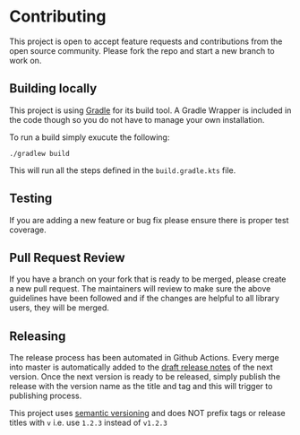 # Contributing
This project is open to accept feature requests and contributions from the open source community. 
Please fork the repo and start a new branch to work on.


## Building locally
This project is using [Gradle](https://gradle.org/) for its build tool.
 A Gradle Wrapper is included in the code though so you do not have to manage your own installation.

To run a build simply exucute the following:

```shell script
./gradlew build
```

This will run all the steps defined in the `build.gradle.kts` file.


## Testing
If you are adding a new feature or bug fix please ensure there is proper test coverage.

## Pull Request Review
If you have a branch on your fork that is ready to be merged, please create a new pull request. The maintainers will review to make sure the above guidelines have been followed and if the changes are helpful to all library users, they will be merged.

## Releasing
The release process has been automated in Github Actions. Every merge into master is automatically added to the 
[draft release notes](https://github.com/navikt/mock-oauth2-server/releases) of the next version. Once the next 
version is ready to be released, simply publish the release with the version name as the title and tag and this 
will trigger to publishing process.

This project uses [semantic versioning](https://semver.org/) and does NOT prefix tags or release titles with `v` i.e. use `1.2.3` instead of `v1.2.3` 
